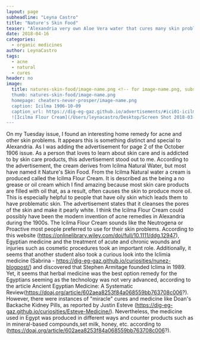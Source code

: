 ```yaml
---
layout: page
subheadline: "Leyna Castro"
title: "Nature's Skin Food"
teaser: "Alexandria very own Aloe Vera water that cures many skin problems"
date: 2018-04-16
categories:
  - organic medicines
author: LeynaCastro
tags:
  - acne
  - natural
  - cures
header: no
image:
  title: natures-skin-food/image-name.png <!-- for image-name.png, substitute name you've given your image file -->
  thumb: natures-skin-food/image-name.png
  homepage: cheaters-never-prosper/image-name.png
  caption: Icilma 1906-10-09
  caption_url: https://dig-eg-gaz.github.io/advertisements/#ici01-icilma
  ![Icilma Flour Cream](/Users/leynacastro/Desktop/Screen Shot 2018-03-05 at 5.15.24 PM.png)
---
```

On my Tuesday issue, I found an interesting home remedy for acne and other skin problems. It appears this is something distinct and special to Alexandria. As I was adding the advertisement for page 2 of the October 1906 issue. As a person that loves to learn about skin care and is addicted to by skin care products, this advertisement stood out to me. According to the advertisement, the cream derives from Icilma Natural Water, but most have named it Nature's Skin Food. From the Icilma Natural water a cream is produced called the Icilma Flour Cream. It is described as the being a no grease or oil cream which I find amazing because most skin care products are filled with oil that, as a result, often causes the skin to produce more oil. This is especially helpful to people that have oily skin which leads them to have problematic skin. The advertisement states that it cleanses the pores of the skin and make it pearly white. I think the Icilma Flour Cream could possibly have been the modern invention of acne remedies in Alexandria during the 1900s. The Icilma Flour Cream sounds like the Neutrogena or Proactive most people preferred to use for their skin problems. According to this website (https://onlinelibrary.wiley.com/doi/full/10.1111/ddg.12947), Egyptian medicine and the treatment of acute and chronic wounds and injuries such as cosmetic procedures took an important role. Additionally, it seems that another student also took a curious look into the Iclimia medicine (Sabrina - https://dig-eg-gaz.github.io/curiosities/nunez-blogpost/) and discovered that Stephen Armitage founded Iclima in 1989. Yet, it seems that herbal medicine was the best option remedy for the Egyptians seeming as the technology was not very advanced, according to the article Ancient Egyptian Medicine: A Systematic Review(https://doaj.org/article/602aea8253f84a068559bb763708c006?). However, there were instances of "miracle" cures and medicine like Doan's Backache Kidney Pills, as reported by Justin Esteve (https://dig-eg-gaz.github.io/curiosities/Esteve-Medicine/). Nevertheless, the medicine used in Egypt was produced in different ways and counter products such as in mineral-based compounds,set milk, honey, etc. according to (https://doaj.org/article/602aea8253f84a068559bb763708c006?).
